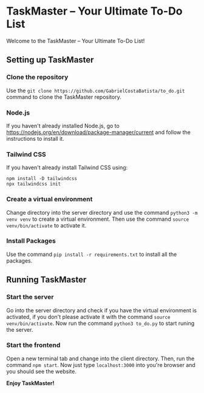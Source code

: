 # TaskMaster – Your Ultimate To-Do List
Welcome to the TaskMaster – Your Ultimate To-Do List!


## Setting up TaskMaster

### Clone the repository
Use the ```git clone https://github.com/GabrielCostaBatista/to_do.git``` command to clone the TaskMaster repository.

### Node.js
If you haven't already installed Node.js, go to https://nodejs.org/en/download/package-manager/current and follow the instructions to install it.

### Tailwind CSS
If you haven't already install Tailwind CSS using:

```
npm install -D tailwindcss
npx tailwindcss init
```

### Create a virtual environment
Change directory into the server directory and use the command ```python3 -m venv venv``` to create a virtual environment. Then use the command ```source venv/bin/activate``` to activate it.

### Install Packages
Use the command ```pip install -r requirements.txt``` to install all the packages.

## Running TaskMaster

### Start the server
Go into the server directory and check if you have the virtual environment is activated, if you don't please activate it with the command ```source venv/bin/activate```. Now run the command ```python3 to_do.py``` to start runing the server.

### Start the frontend
Open a new terminal tab and change into the client directory. Then, run the command ```npm start```. Now just type ```localhost:3000``` into you're browser and you should see the website.

**Enjoy TaskMaster!**
